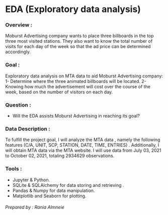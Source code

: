 # EDA (Exploratory data analysis)

### Overview :

Moburst Advertising company wants to place three billboards in the top three most visited stations. They also want to know the total number of visits for each day of the week so that the ad price can be determined accordingly.

### Goal :

Exploratory data analysis on MTA data to  aid Moburst Advertising company:
1- Determine where the three animated billboards will be located.
2- Knowing how much the advertisement will cost over the course of the week, based on the number of visitors on each day.

### Question :

- Will the EDA assists Moburst Advertising in reaching its goal? 

### Data Description :

To fulfill the project goal, I will analyze the MTA data , namely the following features (C/A, UNIT, SCP, STATION, DATE, TIME, ENTRIES) . Additionally, I will obtain MTA data via the MTA website. I will use data from July 03, 2021 to October 02, 2021, totaling 2934629 observations.

### Tools :

* Jupyter & Python.
* SQLite & SQLAlchemy for data storing and retrieving . 
* Pandas & Numpy  for data manipulation.
* Matplotlib and Seaborn for plotting.


###### Prepared by : Rania Almneie 
